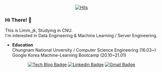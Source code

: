 

<div align=center>

[![Hits](https://hits.seeyoufarm.com/api/count/incr/badge.svg?url=https://github.com/Limm-jk)](https://hits.seeyoufarm.com) 

</div>

### Hi There! 👋  
This is Limm_jk, Studying in CNU.  
I'm interested in Data Engineering & Machine Learning / Server Engineering.   

- **Education**  
Chungnam National Unversity / Computer Science Engineering (16.03~)  
Google Korea Machine-Learning Bootcamp (20.10~21.01)  
<!--
- **Toy Project**  
Sentimental Processing Using NLP (19.11)  
Personal SNS Project with Spring-boot & MySQL (20.03)  
Convenience(GS25, CU) Event & Recipe Chat_Bot Using Bot Framework (20.07)    

 - **Skill**  
 Python  
 Tensorflow  

-->
<div align=center>
  
[![Tech Blog Badge](http://img.shields.io/badge/-Tech%20blog-black?style=flat-square&logo=github&link=https://limm-jk.tistory.com/)](https://limm-jk.tistory.com/) 
[![Linkedin Badge](https://img.shields.io/badge/-LinkedIn-blue?style=flat-square&logo=Linkedin&logoColor=white&link=https://www.linkedin.com/in/limm-jk)](https://www.linkedin.com/in/limm-jk) 
[![Gmail Badge](https://img.shields.io/badge/-Gmail-d14836?style=flat-square&logo=Gmail&logoColor=white&link=mailto:junkyu.lim.dev@gmail.com)](mailto:junkyu.lim.dev@gmail.com)
</div>
  
<!--
repo pinned
[![nopaste](https://ghrs.vercel.app/api/pin/?username=limm-jk&repo=fun-staurant)](https://github.com/Limm-jk/Fun-Staurant)
<div align=left>

# guide
**Limm-jk/Limm-jk** is a ✨ _special_ ✨ repository because its `README.md` (this file) appears on your GitHub profile.

Here are some ideas to get you started:

- 🔭 I’m currently working on ...
- 🌱 I’m currently learning ...
- 👯 I’m looking to collaborate on ...
- 🤔 I’m looking for help with ...
- 💬 Ask me about ...
- 📫 How to reach me: ...
- 😄 Pronouns: ...
- ⚡ Fun fact: ...

[![trophy](https://github-profile-trophy.vercel.app/?username=limm-jk&theme=onedark)](https://github.com/ryo-ma/github-profile-trophy)

-->
